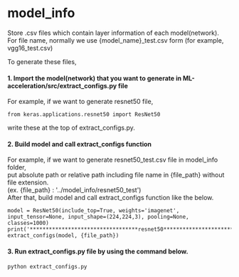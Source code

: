 # model_info

Store .csv files which contain layer information of each model(network).   
For file name, normally we use {model_name}_test.csv form (for example, vgg16_test.csv)  

To generate these files,  

#### 1. Import the model(network) that you want to generate in ML-acceleration/src/extract_configs.py file  

For example, if we want to generate resnet50 file,  
```
from keras.applications.resnet50 import ResNet50  
```  
write these at the top of extract_configs.py.  
  
#### 2. Build model and call extract_configs function   
For example, if we want to generate resnet50_test.csv file in model_info folder,  
put absolute path or relative path including file name in {file_path} without file extension.    
(ex. {file_path} : '../model_info/resnet50_test')    
After that, build model and call extract_configs function like the below.   
```
model = ResNet50(include_top=True, weights='imagenet', input_tensor=None, input_shape=(224,224,3), pooling=None, classes=1000)
print('**********************************resnet50***********************************')
extract_configs(model, {file_path})
```  
  
#### 3. Run extract_configs.py file by using the command below.  

```
python extract_configs.py 
``` 




